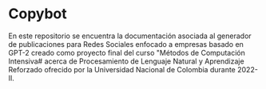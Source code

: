# Copybot
En este repositorio se encuentra la documentación asociada al generador de publicaciones para Redes Sociales enfocado a empresas basado en GPT-2 creado como proyecto final del curso "Métodos de Computación Intensiva# acerca de Procesamiento de Lenguaje Natural y Aprendizaje Reforzado ofrecido por la Universidad Nacional de Colombia durante 2022-II.
